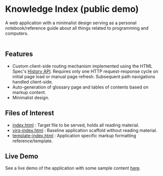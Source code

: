 # Knowledge Index (public demo)

A web application with a minimalist design serving as a personal notebook/reference guide about all things related to programming and computers.
<br>
<br>

## Features

- Custom client-side routing mechanism implemented using the HTML Spec's [History API](https://developer.mozilla.org/en-US/docs/Web/API/History_API). Requires only one HTTP request-response cycle on initial page load or manual page refresh. Subsequent path navigations handled client-side.
- Auto-generation of glossary page and tables of contents based on markup content.
- Minimalist design.

## Files of Interest

- [index.html](index.html) : Target file to be served, holds all reading material.
- [virg-index.html](virg-index.html) : Baseline application scaffold without reading material.
- [template-index.html](template-index.html) : Application specific markup formatting reference/template.

## Live Demo

See a live demo of the application with some sample content [here]().
